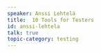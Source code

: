 ```yaml
---
speaker: Anssi Lehtelä
title:  10 Tools for Testers
id: anssi-lehtela
talk: true
topic-category: testing
---
```

